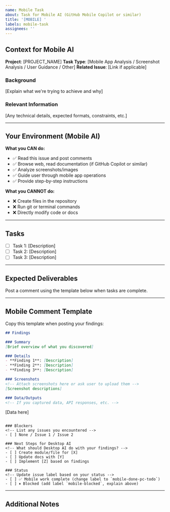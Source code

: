 ```yaml
---
name: Mobile Task
about: Task for Mobile AI (GitHub Mobile Copilot or similar)
title: '[MOBILE] '
labels: mobile-task
assignees: ''
---
```


## Context for Mobile AI

<!-- Desktop AI: Fill this section with ALL context Mobile needs -->
<!-- Mobile may not easily access other project files, so be comprehensive -->

**Project**: [PROJECT_NAME]
**Task Type**: [Mobile App Analysis / Screenshot Analysis / User Guidance / Other]
**Related Issue**: [Link if applicable]

### Background
[Explain what we're trying to achieve and why]

### Relevant Information
[Any technical details, expected formats, constraints, etc.]

---

## Your Environment (Mobile AI)

**What you CAN do:**
- ✅ Read this issue and post comments
- ✅ Browse web, read documentation (if GitHub Copilot or similar)
- ✅ Analyze screenshots/images
- ✅ Guide user through mobile app operations
- ✅ Provide step-by-step instructions

**What you CANNOT do:**
- ❌ Create files in the repository
- ❌ Run git or terminal commands
- ❌ Directly modify code or docs

---

## Tasks

- [ ] Task 1: [Description]
- [ ] Task 2: [Description]
- [ ] Task 3: [Description]

---

## Expected Deliverables

Post a comment using the template below when tasks are complete.

---

## Mobile Comment Template

Copy this template when posting your findings:

```markdown
## Findings

### Summary
[Brief overview of what you discovered]

### Details
- **Finding 1**: [Description]
- **Finding 2**: [Description]
- **Finding 3**: [Description]

### Screenshots
<!-- Attach screenshots here or ask user to upload them -->
[Screenshot descriptions]

### Data/Outputs
<!-- If you captured data, API responses, etc. -->
```
[Data here]
```

### Blockers
<!-- List any issues you encountered -->
- [ ] None / Issue 1 / Issue 2

### Next Steps for Desktop AI
<!-- What should Desktop AI do with your findings? -->
- [ ] Create module/file for [X]
- [ ] Update docs with [Y]
- [ ] Implement [Z] based on findings

### Status
<!-- Update issue label based on your status -->
- [ ] ✅ Mobile work complete (change label to `mobile-done-pc-todo`)
- [ ] ⏸ Blocked (add label `mobile-blocked`, explain above)
```

---

## Additional Notes

<!-- Desktop AI: Any other information Mobile should know -->
